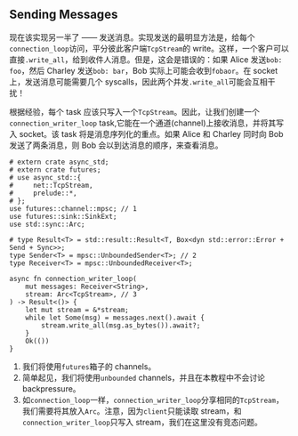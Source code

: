 ## Sending Messages

现在该实现另一半了 —— 发送消息。实现发送的最明显方法是，给每个`connection_loop`访问，平分彼此客户端`TcpStream`的 write。这样，一个客户可以直接`.write_all`，给到收件人消息。但是，这会是错误的：如果 Alice 发送`bob: foo`，然后 Charley 发送`bob: bar`，Bob 实际上可能会收到`fobaor`。在 socket 上，发送消息可能需要几个 syscalls，因此两个并发`.write_all`可能会互相干扰！

根据经验，每个 task 应该只写入一个`TcpStream`。因此，让我们创建一个`connection_writer_loop` task,它能在一个通道(channel)上接收消息，并将其写入 socket。该 task 将是消息序列化的重点。如果 Alice 和 Charley 同时向 Bob 发送了两条消息，则 Bob 会以到达消息的顺序，来查看消息。

```rust,edition2018
# extern crate async_std;
# extern crate futures;
# use async_std::{
#     net::TcpStream,
#     prelude::*,
# };
use futures::channel::mpsc; // 1
use futures::sink::SinkExt;
use std::sync::Arc;

# type Result<T> = std::result::Result<T, Box<dyn std::error::Error + Send + Sync>>;
type Sender<T> = mpsc::UnboundedSender<T>; // 2
type Receiver<T> = mpsc::UnboundedReceiver<T>;

async fn connection_writer_loop(
    mut messages: Receiver<String>,
    stream: Arc<TcpStream>, // 3
) -> Result<()> {
    let mut stream = &*stream;
    while let Some(msg) = messages.next().await {
        stream.write_all(msg.as_bytes()).await?;
    }
    Ok(())
}
```

1.  我们将使用`futures`箱子的 channels。
2.  简单起见，我们将使用`unbounded` channels，并且在本教程中不会讨论 backpressure。
3.  如`connection_loop`一样，`connection_writer_loop`分享相同的`TcpStream`，我们需要将其放入`Arc`。注意，因为`client`只能读取 stream，和`connection_writer_loop`只写入 stream，我们在这里没有竞态问题。
